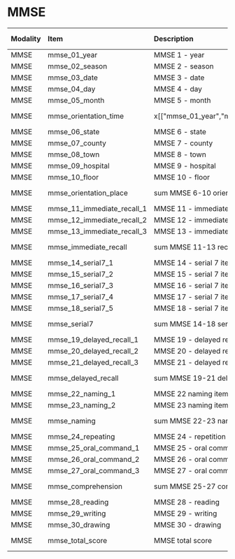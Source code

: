 # MMSE

| Modality   | Item                       | Description                                                                                   | ItemType   | Required   | Values           |   Unnamed: 13 |
|:-----------|:---------------------------|:----------------------------------------------------------------------------------------------|:-----------|:-----------|:-----------------|--------------:|
| MMSE       | mmse_01_year               | MMSE 1 - year                                                                                 | integer    | nullable   | y.isin([0,1])    |           nan |
| MMSE       | mmse_02_season             | MMSE 2 - season                                                                               | integer    | nullable   | y.isin([0,1])    |           nan |
| MMSE       | mmse_03_date               | MMSE 3 - date                                                                                 | integer    | nullable   | y.isin([0,1])    |           nan |
| MMSE       | mmse_04_day                | MMSE 4 - day                                                                                  | integer    | nullable   | y.isin([0,1])    |           nan |
| MMSE       | mmse_05_month              | MMSE 5 - month                                                                                | integer    | nullable   | y.isin([0,1])    |           nan |
| MMSE       | mmse_orientation_time      | x[["mmse_01_year","mmse_02_season","mmse_03_date","mmse_04_day","mmse_05_month"]].sum(axis=1) | integer    | nullable   | (y>=0) & (y<=5)  |           nan |
| MMSE       | mmse_06_state              | MMSE 6 - state                                                                                | integer    | nullable   | y.isin([0,1])    |           nan |
| MMSE       | mmse_07_county             | MMSE 7 - county                                                                               | integer    | nullable   | y.isin([0,1])    |           nan |
| MMSE       | mmse_08_town               | MMSE 8 - town                                                                                 | integer    | nullable   | y.isin([0,1])    |           nan |
| MMSE       | mmse_09_hospital           | MMSE 9 - hospital                                                                             | integer    | nullable   | y.isin([0,1])    |           nan |
| MMSE       | mmse_10_floor              | MMSE 10 - floor                                                                               | integer    | nullable   | y.isin([0,1])    |           nan |
| MMSE       | mmse_orientation_place     | sum MMSE 6-10 orientation/place                                                               | integer    | nullable   | (y>=0) & (y<=5)  |           nan |
| MMSE       | mmse_11_immediate_recall_1 | MMSE 11 - immediate recall 1                                                                  | integer    | nullable   | y.isin([0,1])    |           nan |
| MMSE       | mmse_12_immediate_recall_2 | MMSE 12 - immediate recall 2                                                                  | integer    | nullable   | y.isin([0,1])    |           nan |
| MMSE       | mmse_13_immediate_recall_3 | MMSE 13 - immediate recall 3                                                                  | integer    | nullable   | y.isin([0,1])    |           nan |
| MMSE       | mmse_immediate_recall      | sum MMSE 11-13 recall                                                                         | integer    | nullable   | (y>=0) & (y<=3)  |           nan |
| MMSE       | mmse_14_serial7_1          | MMSE 14 - serial 7 item 1                                                                     | integer    | nullable   | y.isin([0,1])    |           nan |
| MMSE       | mmse_15_serial7_2          | MMSE 15 - serial 7 item 2                                                                     | integer    | nullable   | y.isin([0,1])    |           nan |
| MMSE       | mmse_16_serial7_3          | MMSE 16 - serial 7 item 3                                                                     | integer    | nullable   | y.isin([0,1])    |           nan |
| MMSE       | mmse_17_serial7_4          | MMSE 17 - serial 7 item 4                                                                     | integer    | nullable   | y.isin([0,1])    |           nan |
| MMSE       | mmse_18_serial7_5          | MMSE 18 - serial 7 item 5                                                                     | integer    | nullable   | y.isin([0,1])    |           nan |
| MMSE       | mmse_serial7               | sum MMSE 14-18 serial 7                                                                       | integer    | nullable   | (y>=0) & (y<=5)  |           nan |
| MMSE       | mmse_19_delayed_recall_1   | MMSE 19 - delayed recall item 1                                                               | integer    | nullable   | y.isin([0,1])    |           nan |
| MMSE       | mmse_20_delayed_recall_2   | MMSE 20 - delayed recall item 2                                                               | integer    | nullable   | y.isin([0,1])    |           nan |
| MMSE       | mmse_21_delayed_recall_3   | MMSE 21 - delayed recall item 3                                                               | integer    | nullable   | y.isin([0,1])    |           nan |
| MMSE       | mmse_delayed_recall        | sum MMSE 19-21 delayed recall                                                                 | integer    | nullable   | (y>=0) & (y<=3)  |           nan |
| MMSE       | mmse_22_naming_1           | MMSE 22 naming item 1                                                                         | integer    | nullable   | y.isin([0,1])    |           nan |
| MMSE       | mmse_23_naming_2           | MMSE 23 naming item 2                                                                         | integer    | nullable   | y.isin([0,1])    |           nan |
| MMSE       | mmse_naming                | sum MMSE 22-23 naming                                                                         | integer    | nullable   | y.isin([0,1, 2]) |           nan |
| MMSE       | mmse_24_repeating          | MMSE 24 - repetition                                                                          | integer    | nullable   | y.isin([0,1])    |           nan |
| MMSE       | mmse_25_oral_command_1     | MMSE 25 - oral command item 1                                                                 | integer    | nullable   | y.isin([0,1])    |           nan |
| MMSE       | mmse_26_oral_command_2     | MMSE 26 - oral command item 2                                                                 | integer    | nullable   | y.isin([0,1])    |           nan |
| MMSE       | mmse_27_oral_command_3     | MMSE 27 - oral command item 3                                                                 | integer    | nullable   | y.isin([0,1])    |           nan |
| MMSE       | mmse_comprehension         | sum MMSE 25-27 comprehension                                                                  | integer    | nullable   | (y>=0) & (y<=3)  |           nan |
| MMSE       | mmse_28_reading            | MMSE 28 - reading                                                                             | integer    | nullable   | y.isin([0,1])    |           nan |
| MMSE       | mmse_29_writing            | MMSE 29 - writing                                                                             | integer    | nullable   | y.isin([0,1])    |           nan |
| MMSE       | mmse_30_drawing            | MMSE 30 - drawing                                                                             | integer    | nullable   | y.isin([0,1])    |           nan |
| MMSE       | mmse_total_score           | MMSE total score                                                                              | integer    | nullable   | (y>=0) & (y<=30) |           nan |